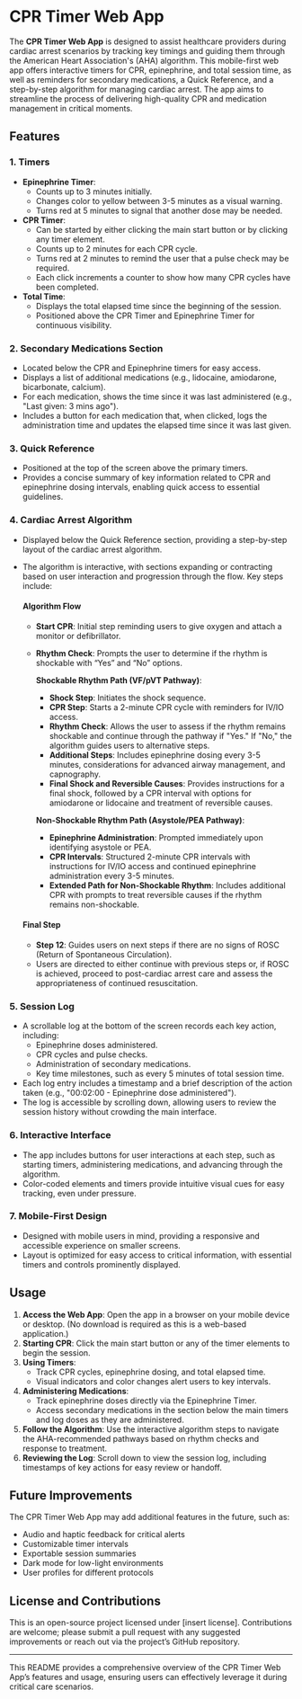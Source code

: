 # CPR Timer Web App

The **CPR Timer Web App** is designed to assist healthcare providers during cardiac arrest scenarios by tracking key timings and guiding them through the American Heart Association's (AHA) algorithm. This mobile-first web app offers interactive timers for CPR, epinephrine, and total session time, as well as reminders for secondary medications, a Quick Reference, and a step-by-step algorithm for managing cardiac arrest. The app aims to streamline the process of delivering high-quality CPR and medication management in critical moments.

## Features

### 1. Timers
   - **Epinephrine Timer**: 
     - Counts up to 3 minutes initially.
     - Changes color to yellow between 3-5 minutes as a visual warning.
     - Turns red at 5 minutes to signal that another dose may be needed.
   - **CPR Timer**:
     - Can be started by either clicking the main start button or by clicking any timer element.
     - Counts up to 2 minutes for each CPR cycle.
     - Turns red at 2 minutes to remind the user that a pulse check may be required.
     - Each click increments a counter to show how many CPR cycles have been completed.
   - **Total Time**:
     - Displays the total elapsed time since the beginning of the session.
     - Positioned above the CPR Timer and Epinephrine Timer for continuous visibility.

### 2. Secondary Medications Section
   - Located below the CPR and Epinephrine timers for easy access.
   - Displays a list of additional medications (e.g., lidocaine, amiodarone, bicarbonate, calcium).
   - For each medication, shows the time since it was last administered (e.g., "Last given: 3 mins ago").
   - Includes a button for each medication that, when clicked, logs the administration time and updates the elapsed time since it was last given.

### 3. Quick Reference
   - Positioned at the top of the screen above the primary timers.
   - Provides a concise summary of key information related to CPR and epinephrine dosing intervals, enabling quick access to essential guidelines.

### 4. Cardiac Arrest Algorithm
   - Displayed below the Quick Reference section, providing a step-by-step layout of the cardiac arrest algorithm.
   - The algorithm is interactive, with sections expanding or contracting based on user interaction and progression through the flow. Key steps include:
   
     #### Algorithm Flow
     - **Start CPR**: Initial step reminding users to give oxygen and attach a monitor or defibrillator.
     - **Rhythm Check**: Prompts the user to determine if the rhythm is shockable with “Yes” and “No” options.
     
       **Shockable Rhythm Path (VF/pVT Pathway)**:
       - **Shock Step**: Initiates the shock sequence.
       - **CPR Step**: Starts a 2-minute CPR cycle with reminders for IV/IO access.
       - **Rhythm Check**: Allows the user to assess if the rhythm remains shockable and continue through the pathway if "Yes." If "No," the algorithm guides users to alternative steps.
       - **Additional Steps**: Includes epinephrine dosing every 3-5 minutes, considerations for advanced airway management, and capnography.
       - **Final Shock and Reversible Causes**: Provides instructions for a final shock, followed by a CPR interval with options for amiodarone or lidocaine and treatment of reversible causes.
       
       **Non-Shockable Rhythm Path (Asystole/PEA Pathway)**:
       - **Epinephrine Administration**: Prompted immediately upon identifying asystole or PEA.
       - **CPR Intervals**: Structured 2-minute CPR intervals with instructions for IV/IO access and continued epinephrine administration every 3-5 minutes.
       - **Extended Path for Non-Shockable Rhythm**: Includes additional CPR with prompts to treat reversible causes if the rhythm remains non-shockable.
     
     #### Final Step
     - **Step 12**: Guides users on next steps if there are no signs of ROSC (Return of Spontaneous Circulation). 
     - Users are directed to either continue with previous steps or, if ROSC is achieved, proceed to post-cardiac arrest care and assess the appropriateness of continued resuscitation.

### 5. Session Log
   - A scrollable log at the bottom of the screen records each key action, including:
     - Epinephrine doses administered.
     - CPR cycles and pulse checks.
     - Administration of secondary medications.
     - Key time milestones, such as every 5 minutes of total session time.
   - Each log entry includes a timestamp and a brief description of the action taken (e.g., "00:02:00 - Epinephrine dose administered").
   - The log is accessible by scrolling down, allowing users to review the session history without crowding the main interface.

### 6. Interactive Interface
   - The app includes buttons for user interactions at each step, such as starting timers, administering medications, and advancing through the algorithm.
   - Color-coded elements and timers provide intuitive visual cues for easy tracking, even under pressure.

### 7. Mobile-First Design
   - Designed with mobile users in mind, providing a responsive and accessible experience on smaller screens.
   - Layout is optimized for easy access to critical information, with essential timers and controls prominently displayed.

## Usage

1. **Access the Web App**: Open the app in a browser on your mobile device or desktop. (No download is required as this is a web-based application.)
2. **Starting CPR**: Click the main start button or any of the timer elements to begin the session.
3. **Using Timers**:
   - Track CPR cycles, epinephrine dosing, and total elapsed time.
   - Visual indicators and color changes alert users to key intervals.
4. **Administering Medications**:
   - Track epinephrine doses directly via the Epinephrine Timer.
   - Access secondary medications in the section below the main timers and log doses as they are administered.
5. **Follow the Algorithm**: Use the interactive algorithm steps to navigate the AHA-recommended pathways based on rhythm checks and response to treatment.
6. **Reviewing the Log**: Scroll down to view the session log, including timestamps of key actions for easy review or handoff.

## Future Improvements
The CPR Timer Web App may add additional features in the future, such as:
- Audio and haptic feedback for critical alerts
- Customizable timer intervals
- Exportable session summaries
- Dark mode for low-light environments
- User profiles for different protocols

## License and Contributions
This is an open-source project licensed under [insert license]. Contributions are welcome; please submit a pull request with any suggested improvements or reach out via the project’s GitHub repository.

---

This README provides a comprehensive overview of the CPR Timer Web App’s features and usage, ensuring users can effectively leverage it during critical care scenarios.